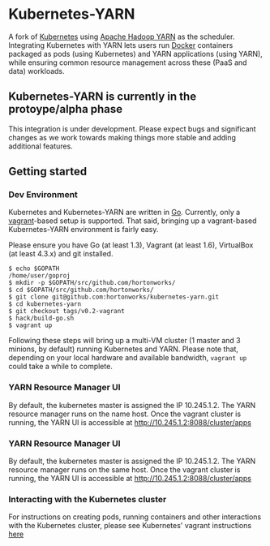 # Kubernetes-YARN

A fork of [Kubernetes](https://github.com/GoogleCloudPlatform/kubernetes) using [Apache Hadoop YARN](http://hadoop.apache.org/docs/current/hadoop-yarn/hadoop-yarn-site/YARN.html) as the scheduler. Integrating Kubernetes with YARN lets users run [Docker](https://www.docker.com/whatisdocker/) containers packaged as pods (using Kubernetes) and YARN applications (using YARN), while ensuring common resource management across these (PaaS and data) workloads. 

## Kubernetes-YARN is currently in the protoype/alpha phase
This integration is under development. Please expect bugs and significant changes as we work towards making things more stable and adding additional features.


## Getting started
### Dev Environment
Kubernetes and Kubernetes-YARN are written in [Go](http://golang.org). Currently, only a [vagrant](http://www.vagrantup.com/)-based setup is supported. That said, bringing up a vagrant-based Kubernetes-YARN environment is fairly easy. 

Please ensure you have Go (at least 1.3), Vagrant (at least 1.6), VirtualBox (at least 4.3.x) and git installed. 

```
$ echo $GOPATH
/home/user/goproj
$ mkdir -p $GOPATH/src/github.com/hortonworks/
$ cd $GOPATH/src/github.com/hortonworks/
$ git clone git@github.com:hortonworks/kubernetes-yarn.git
$ cd kubernetes-yarn
$ git checkout tags/v0.2-vagrant
$ hack/build-go.sh
$ vagrant up
```

Following these steps will bring up a multi-VM cluster (1 master and 3 minions, by default) running Kubernetes and YARN. Please note that, depending on your local hardware and available bandwidth, `vagrant up` could take a while to complete.
### YARN Resource Manager UI
By default, the kubernetes master is assigned the IP 10.245.1.2. The YARN resource manager runs on the name host. Once the vagrant cluster is running, the YARN UI is accessible at http://10.245.1.2:8088/cluster/apps

### YARN Resource Manager UI
By default, the kubernetes master is assigned the IP 10.245.1.2. The YARN resource manager runs on the same host. Once the vagrant cluster is running, the YARN UI is accessible at http://10.245.1.2:8088/cluster/apps

### Interacting with the Kubernetes cluster
For instructions on creating pods, running containers and other interactions with the Kubernetes cluster, please see Kubernetes' vagrant instructions [here](https://github.com/GoogleCloudPlatform/kubernetes/blob/master/docs/getting-started-guides/vagrant.md#running-containers)
